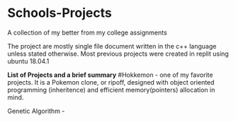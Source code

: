 # Schools-Projects
A collection of my better from my college assignments 

The project are mostly single file document written in the c++ language unless stated otherwise. Most previous projects were created in replit using ubuntu 18.04.1

**List of Projects and a brief summary**
#Hokkemon - one of my favorite projects. It is a Pokemon clone, or ripoff, designed with object oriented programming (inheritence) and efficient memory(pointers) allocation in mind.  

Genetic Algorithm - 
